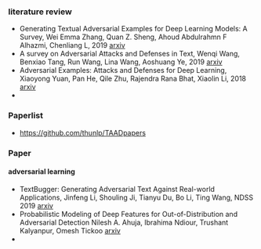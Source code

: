 ### literature review

+ Generating Textual Adversarial Examples for Deep Learning Models: A Survey, Wei Emma Zhang, Quan Z. Sheng, Ahoud Abdulrahmn F Alhazmi, Chenliang L, 2019 [arxiv](https://arxiv.org/abs/1901.06796) 
+ A survey on Adversarial Attacks and Defenses in Text, Wenqi Wang, Benxiao Tang, Run Wang, Lina Wang, Aoshuang Ye, 2019 [arxiv](https://export.arxiv.org/ftp/arxiv/papers/1902/1902.07285.pdf) 
+ Adversarial Examples: Attacks and Defenses for Deep Learning, Xiaoyong Yuan, Pan He, Qile Zhu, Rajendra Rana Bhat, Xiaolin Li, 2018 [arxiv](https://arxiv.org/abs/1712.07107v1) 
+ 

### Paperlist

+ <https://github.com/thunlp/TAADpapers>



### Paper

#### adversarial learning

- TextBugger: Generating Adversarial Text Against Real-world Applications, Jinfeng Li, Shouling Ji, Tianyu Du, Bo Li, Ting Wang, NDSS 2019 [arxiv](https://arxiv.org/abs/1812.05271) 
- Probabilistic Modeling of Deep Features for Out-of-Distribution and Adversarial Detection
  Nilesh A. Ahuja, Ibrahima Ndiour, Trushant Kalyanpur, Omesh Tickoo [arxiv](<https://arxiv.org/abs/1909.11786v1>) 
- 
